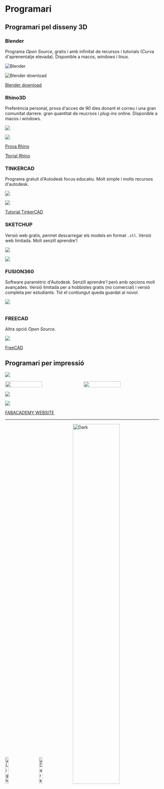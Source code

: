 # Programari

## Programari pel disseny 3D

### Blender

Programa *Open Source*, gratis i amb infinitat de recursos i tutorials (Curva d'aprenentatje elevada). Disponible a macos, windows i linux. 

![Blender](./IMG/PROGRAMARI/BLENDER.png)

![Blender download](./IMG/PROGRAMARI/BLENDER_DOWNLOAD.png)

[Blender download](https://www.blender.org/download/)

### Rhino3D

Preferència personal, prova d'acces de 90 dies donant el correu i una gran comunitat darrere. gran quantitat de reucrsos i *plug-ins* online. Disponible a macos i windows.

![](./IMG/PROGRAMARI/RHINO.png)

![](./IMG/PROGRAMARI/RHINO_EVALUATION.png)

[Prova Rhino](https://www.rhino3d.com/download/)

[Ttorial Rhino](https://youtu.be/lbWv1LVHdMg?si=ybskEmhKnH0EfLhi)

### TINKERCAD

Programa gratuit d'Autodesk focus educatiu. Molt simple i molts recursos d'autodesk.

![](./IMG/PROGRAMARI/TINKERCAD.png)

![](./IMG/PROGRAMARI/Tinker.png)

[Tutorial TinkerCAD](https://www.youtube.com/results?search_query=tinkercad+tutrorial)

### SKETCHUP

Versió web gratis, permet descarregar els models en format ```.stl```. Versió web limitada. Molt senzill aprendre'l

![](./IMG/PROGRAMARI/SKETCHUP_MAIN.png)

![](./IMG/PROGRAMARI/SKETCHUP.png)

[](https://www.sketchup.com/en/plans-and-pricing/sketchup-free)

### FUSION360

Software paramètric d'Autodesk. Senzill aprendre'l però amb opcions molt avançades. Versió limitada per a hobbistes gratis (no comercial) i versió completa per estudiants. Tot el contiungut queda guardat al núvol.

![](./IMG/PROGRAMARI/FUSION360.png)

[](https://www.autodesk.com/campaigns/fusion-360/download)

![]()

### FREECAD

Altra opció *Open Source*. 

![](./IMG/PROGRAMARI/FREECAD.png)

[FreeCAD](https://www.freecad.org/)



## Programari per impressió

![](./IMG/PROGRAMARI/slicedapple.png)

<div style="display: flex; gap: 10px;">
  <img src="./IMG/PROGRAMARI/smooth.png" width="49%" />
  <img src="./IMG/PROGRAMARI/wireframe.png" width="49%" />
</div>

![](./IMG/PROGRAMARI/wirepersp.png)

![](./IMG/PROGRAMARI/SLICE2PRINT.png)

[FABACADEMY WEBSITE](https://fablabbcn-projects.gitlab.io/learning/educational-docs/fabacademy/classes/05-3DScanningandPrinting/)







---
<p align="left">
  <img alt="Light" src="../IMG/LOGOS/logoITICBCN.png" width="15%">
&nbsp; &nbsp; &nbsp; &nbsp;
  <img alt="Dark" src="../IMG/LOGOS/logo_CEB.png" width="15%">
&nbsp; &nbsp; &nbsp; &nbsp;
  <img alt="Dark" src="../IMG/LOGOS/footer-logos-white.svg" width="55%">
</p>